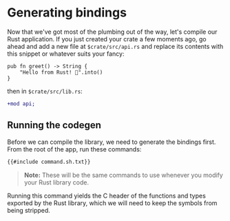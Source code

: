 # Generating bindings

Now that we've got most of the plumbing out of the way, let's compile our Rust
application. If you just created your crate a few moments ago, go ahead and
add a new file at `$crate/src/api.rs` and replace its contents with this snippet or
whatever suits your fancy:

```rust,ignore
pub fn greet() -> String {
    "Hello from Rust! 🦀".into()
}
```

then in `$crate/src/lib.rs`:

```diff
+mod api;
```

## Running the codegen

Before we can compile the library, we need to generate the bindings first.
From the root of the app, run these commands:

```bash
{{#include command.sh.txt}}
```

> **Note:** These will be the same commands to use whenever you modify your Rust library code.

Running this command yields the C header of the functions and types exported
by the Rust library, which we will need to keep the symbols from being stripped.
